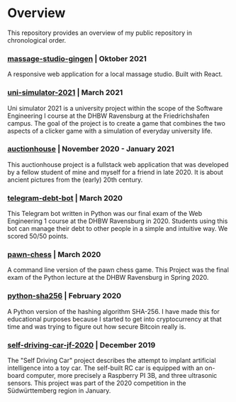 # Overview
This repository provides an overview of my public repository in chronological order. 
  
### [massage-studio-gingen](https://github.com/BaderTim/massage-studio-gingen) | Oktober 2021
A responsive web application for a local massage studio. Built with React.

### [uni-simulator-2021](https://github.com/BaderTim/uni-simulator-2021) | March 2021
Uni simulator 2021 is a university project within the scope of the Software Engineering I course at the DHBW Ravensburg at the Friedrichshafen campus. The goal of the project is to create a game that combines the two aspects of a clicker game with a simulation of everyday university life.

### [auctionhouse](https://github.com/BaderTim/auctionhouse) | November 2020 - January 2021
This auctionhouse project is a fullstack web application that was developed by a fellow student of mine and myself for a friend in late 2020. It is about ancient pictures from the (early) 20th century.

### [telegram-debt-bot](https://github.com/BaderTim/telegram-debt-bot) | March 2020
This Telegram bot written in Python was our final exam of the Web Engineering 1 course at the DHBW Ravensburg in 2020. Students using this bot can manage their debt to other people in a simple and intuitive way. We scored 50/50 points.

### [pawn-chess](https://github.com/BaderTim/pawn-chess) | March 2020
A command line version of the pawn chess game. This Project was the final exam of the Python lecture at the DHBW Ravensburg in Spring 2020.

### [python-sha256](https://github.com/BaderTim/python-sha256) | February 2020
A Python version of the hashing algorithm SHA-256. I have made this for educational purposes because I started to get into cryptocurrency at that time and was trying to figure out how secure Bitcoin really is.

### [self-driving-car-jf-2020](https://github.com/BaderTim/self-driving-car-jf-2020) | December 2019
The "Self Driving Car" project describes the attempt to implant artificial intelligence into a toy car. The self-built RC car is equipped with an on-board computer, more precisely a Raspberry PI 3B, and three ultrasonic sensors. This project was part of the 2020 competition in the Südwürttemberg region in January.
